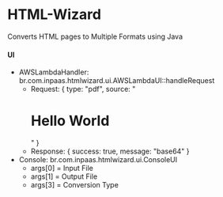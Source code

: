 # HTML-Wizard
Converts HTML pages to Multiple Formats using Java

#### UI
* AWSLambdaHandler: br.com.inpaas.htmlwizard.ui.AWSLambdaUI::handleRequest
    * Request: { type: "pdf", source: "<html><body><h1>Hello World</h1></body></html>" }
    * Response: { success: true, message: "base64" }
* Console: br.com.inpaas.htmlwizard.ui.ConsoleUI
    * args[0] = Input File
    * args[1] = Output File
    * args[3] = Conversion Type